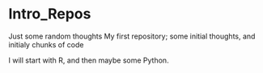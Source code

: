 # Intro_Repos
Just some random thoughts
My first repository; some initial thoughts, and initialy chunks of code

I will start with R, and then maybe some Python.
